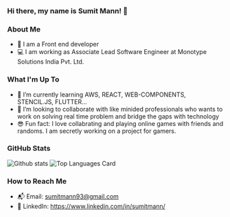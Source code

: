 <!--
**sumitmann/sumitmann** is a ✨ _special_ ✨ repository because its `README.md` (this file) appears on your GitHub profile.
-->

### Hi there, my name is Sumit Mann! 👋 

### About Me 
- 👨 I am a Front end developer
- 💻 I am working as Associate Lead Software Engineer at Monotype Solutions India Pvt. Ltd.

### What I'm Up To 
- 🌱 I’m currently learning AWS, REACT, WEB-COMPONENTS, STENCIL.JS, FLUTTER...
- 🔭 I’m looking to collaborate with like minided professionals who wants to work on solving real time problem and bridge the gaps with technology 
- 😎 Fun fact: I love collabrating and playing online games with friends and randoms. I am secretly working on a project for gamers.

### GitHub Stats 
![Github stats](https://github-readme-stats.vercel.app/api?username=sumitmann&show_icons=true&count_private=true&layout=compact&bg_color=45,23a6d5,23d5ab&title_color=fff&text_color=fff&icon_color=fff)
![Top Languages Card](https://github-readme-stats.vercel.app/api/top-langs/?username=sumitmann&layout=compact&theme=mediumcontrast&langs_count=10)

### How to Reach Me
- 📬 Email: sumitmann93@gmail.com
- 👤 LinkedIn: https://www.linkedin.com/in/sumitmann/
